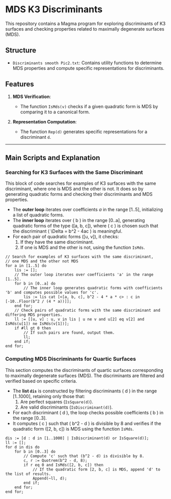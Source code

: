# MDS K3 Discriminants

This repository contains a Magma program for exploring discriminants of K3 surfaces and checking properties related to maximally degenerate surfaces (MDS).

## Structure

- `Discriminants smooth Pic2.txt`: Contains utility functions to determine MDS properties and compute specific representations for discriminants.

## Features

1. **MDS Verification**:
   - The function `IsMds(v)` checks if a given quadratic form is MDS by comparing it to a canonical form.

2. **Representation Computation**:
   - The function `Rep(d)` generates specific representations for a discriminant `d`.

---

## Main Scripts and Explanation

### Searching for K3 Surfaces with the Same Discriminant
This block of code searches for examples of K3 surfaces with the same discriminant, where one is MDS and the other is not. It does so by generating quadratic forms and checking their discriminants and MDS properties.

- The **outer loop** iterates over coefficients $a$ in the range [1..5], initializing a list of quadratic forms.
- The **inner loop** iterates over \( b \) in the range [0..a], generating quadratic forms of the type \([a, b, c]\), where \( c \) is chosen such that the discriminant \( \Delta = b^2 - 4ac \) is meaningful.
- For each pair of quadratic forms \([u, v]\), it checks:
  1. If they have the same discriminant.
  2. If one is MDS and the other is not, using the function `IsMds`.

```magma
// Search for examples of K3 surfaces with the same discriminant,
// one MDS and the other not MDS
for a in [1..5] do
    lis := [];
    // The outer loop iterates over coefficients 'a' in the range [1..5].
    for b in [0..a] do
        // The inner loop generates quadratic forms with coefficients 'b' and computes possible values for 'c'.
        lis := lis cat [<[a, b, c], b^2 - 4 * a * c> : c in [-10..Floor(b^2 / (4 * a))]];
    end for;
    // Check pairs of quadratic forms with the same discriminant and differing MDS properties.
    ll := [[u, v] : u, v in lis | u ne v and u[2] eq v[2] and IsMds(u[1]) ne IsMds(v[1])];
    if #ll gt 0 then
        // If such pairs are found, output them.
        ll;
    end if;
end for;
```

### Computing MDS Discriminants for Quartic Surfaces

This section computes the discriminants of quartic surfaces corresponding to maximally degenerate surfaces (MDS). The discriminants are filtered and verified based on specific criteria.

- The **list `dis`** is constructed by filtering discriminants \( d \) in the range [1..1000], retaining only those that:
  1. Are perfect squares (`IsSquare(d)`).
  2. Are valid discriminants (`IsDiscriminant(d)`).
- For each discriminant \( d \), the loop checks possible coefficients \( b \) in the range [0..3].
- It computes \( c \) such that \( b^2 - d \) is divisible by 8 and verifies if the quadratic form \([2, b, c]\) is MDS using the function `IsMds`.

```magma
dis := [d : d in [1..1000] | IsDiscriminant(d) or IsSquare(d)];
ll := [];
for d in dis do
    for b in [0..3] do
        // Compute 'c' such that (b^2 - d) is divisible by 8.
        c, r := Quotrem(b^2 - d, 8);
        if r eq 0 and IsMds([2, b, c]) then
            // If the quadratic form [2, b, c] is MDS, append 'd' to the list of results.
            Append(~ll, d);
        end if;
    end for;
end for;
```
